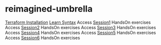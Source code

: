 # reimagined-umbrella
[Terraform Installation](s1/install-terraform.md)
[Learn Syntax](syntax.md)
Access [Session1](s1) HandsOn exercises
Access [Session2](s2) HandsOn exercises
Access [Session3](s3) HandsOn exercises
Access [Session4](s4) HandsOn exercises
Access [Session5](s5) HandsOn exercises
Access [Session6](s6) HandsOn exercises